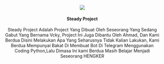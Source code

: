 <p align="center">
  <img src="https://telegra.ph/file/add31c6018ba67309bd3b.jpg">
</p>

<h4><p align="center"> Steady Project </p></h4>

<p align="center">Steady Project Adalah Project Yang Dibuat Oleh Seseorang Yang Sedang Gabut Yang Bernama Vcky, Project Ini Juga Dibantu Oleh Ahmad, Dan Kami Berdua Disini Melakukan Apa Yang Seharusnya Tidak Kalian Lakukan, Kami Berdua Mempunyai Bakat Di Membuat Bot Di Telegram Menggunakan Coding Python,Lalu Dimasa Ini kami Berdua Masih Belajar Menjadi Seseorang HENGKER</p>


